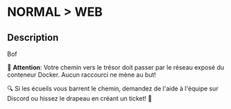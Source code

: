 # NORMAL > WEB

## Description
Bof

🔔 **Attention**: Votre chemin vers le trésor doit passer par le réseau exposé du conteneur Docker. Aucun raccourci ne mène au but!

🔍 Si les écueils vous barrent le chemin, demandez de l'aide à l'équipe sur Discord ou hissez le drapeau en créant un ticket! 🚩
